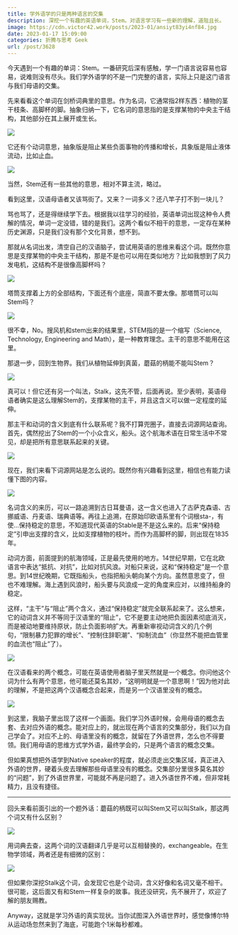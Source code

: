 ```yaml
---
title: 学外语学的只是两种语言的交集
description: 深挖一个有趣的英语单词，Stem。对语言学习有一些新的理解，道阻且长。
image: https://cdn.victor42.work/posts/2023-01/ansiyt83yi4nf84.jpg
date: 2023-01-17 15:09:00
categories: 折腾与思考 Geek
url: /post/3628
---
```


今天遇到一个有趣的单词：Stem。一番研究后深有感触，学一门语言说容易也容易，说难则没有尽头。我们学外语学的不是一门完整的语言，实际上只是这门语言与我们母语的交集。

先来看看这个单词在剑桥词典里的意思。作为名词，它通常指2样东西：植物的茎干枝条、高脚杯的脚。抽象归纳一下，它名词的意思指的是支撑某物的中央主干结构，其他部分在其上展开或生长。

![](https://cdn.victor42.work/posts/2023-01/Snipaste_2023-01-17_09-47-25.jpg)

它还有个动词意思，抽象版是阻止某些负面事物的传播和增长，具象版是阻止液体流动，比如止血。

![](https://cdn.victor42.work/posts/2023-01/Snipaste_2023-01-17_09-53-41.jpg)

当然，Stem还有一些其他的意思，相对不算主流，略过。

看到这里，汉语母语者又该骂街了。又来？一词多义？还八竿子打不到一块儿？

骂也骂了，还是得继续学下去。根据我以往学习的经验，英语单词出现这种令人费解的情况，单词一定没错，错的是我们。这两个看似不相干的意思，一定存在某种历史渊源，只是我们没有那个文化背景，想不到。

那就从名词出发，清空自己的汉语脑子，尝试用英语的思维来看这个词。既然你意思是支撑某物的中央主干结构，那是不是也可以用在类似地方？比如我想到了风力发电机，这结构不是很像高脚杯吗？

![](https://cdn.victor42.work/posts/2023-01/5cd92e9a89c9b.jpg)

塔筒支撑着上方的全部结构，下面还有个底座，简直不要太像。那塔筒可以叫Stem吗？

![](https://cdn.victor42.work/posts/2023-01/Snipaste_2023-01-17_09-55-57.jpg)

很不幸，No。搜风机和stem出来的结果里，STEM指的是一个缩写（Science, Technology, Engineering and Math），是一种教育理念。主干的意思不能用在这里。

那退一步，回到生物界。我们从植物延伸到真菌，蘑菇的柄能不能叫Stem？

![](https://cdn.victor42.work/posts/2023-01/Snipaste_2023-01-17_09-57-09.jpg)

真可以！但它还有另一个叫法，Stalk，这先不管，后面再说。至少表明，英语母语者确实是这么理解Stem的，支撑某物的主干，并且这含义可以做一定程度的延伸。

那主干和动词的含义到底有什么联系呢？我不打算兜圈子，直接去词源网站查询。首先，偶然挖出了Stem的一个小众含义，船头。这个航海术语在日常生活中不常见，却是把所有意思联系起来的关键。

![](https://cdn.victor42.work/posts/2023-01/Snipaste_2023-01-17_10-58-17.jpg)

现在，我们来看下词源网站是怎么说的。既然你有兴趣看到这里，相信也有能力读懂下图的内容。

![](https://cdn.victor42.work/posts/2023-01/Snipaste_2023-01-17_11-02-55.jpg)

名词含义的来历，可以一路追溯到古日耳曼语，这一含义也进入了古萨克森语、古挪威语、丹麦语、瑞典语等。再往上追溯，在原始印欧语系里有个词根sta-，有使…保持稳定的意思，不知道现代英语的Stable是不是这么来的。后来“保持稳定”引申出支撑的含义，比如支撑植物的枝叶。而作为高脚杯的脚，则出现在1835年。

动词方面，前面提到的航海领域，正是最先使用的地方。14世纪早期，它在北欧语言中表达“抵抗、对抗”，比如对抗风浪。对船只来说，这和“保持稳定”是一个意思。到14世纪晚期，它既指船头，也指把船头朝向某个方向。虽然意思变了，但也不难理解。海上遇到风浪时，船头要与风浪成一定的角度来应对，以维持船身的稳定。

这样，“主干”与“阻止”两个含义，通过“保持稳定”就完全联系起来了。这么想来，它的动词含义并不等同于汉语里的“阻止”，它不是要主动地把负面因素彻底消灭，而是被动地要维持原状，防止负面影响扩大。再重新审视动词含义的几个例句，“限制暴力犯罪的增长”、“控制住辞职潮”、“抑制流血”（你显然不能把血管里的血流也“阻止”了）。

![](https://cdn.victor42.work/posts/2023-01/Snipaste_2023-01-17_09-53-41.jpg)

在汉语看来的两个概念，可能在英语使用者脑子里天然就是一个概念。你问他这个词为什么有两个意思，他可能还莫名其妙，“这明明就是一个意思啊！”因为他对此的理解，不是把这两个汉语概念合起来，而是另一个汉语里没有的概念。

![](https://cdn.victor42.work/posts/2023-01/ansiyt83yi4nf84.jpg)

到这里，我脑子里出现了这样一个画面。我们学习外语时候，会用母语的概念去套、去对应外语的概念。能对应上的，就出现在两个语言的交集部分，我们以为自己学会了。对应不上的、母语里没有的概念，就留在了外语世界，怎么也不得要领。我们用母语的思维方式学外语，最终学会的，只是两个语言的概念交集。

但如果真想把外语学到Native speaker的程度，就必须走出交集区域，真正进入外语的世界，硬着头皮去理解那些母语里没有的概念。交集部分里很多莫名其妙的“问题”，到了外语世界里，可能就不再是问题了。进入外语世界不难，但非常耗精力，且没有捷径。

---

回头来看前面引出的一个题外话：蘑菇的柄既可以叫Stem又可以叫Stalk，那这两个词又有什么区别？

![](https://cdn.victor42.work/posts/2023-01/Snipaste_2023-01-17_09-57-09.jpg)

用词典去查，这两个词的汉语翻译几乎是可以互相替换的，exchangeable。在生物学领域，两者还是有细微的区别：

![](https://cdn.victor42.work/posts/2023-01/Snipaste_2023-01-17_10-07-25.jpg)

但如果你深挖Stalk这个词，会发现它也是个动词，含义好像和名词又毫不相干。很可能，这后面又有和Stem一样复杂的故事。我还没研究，先不展开了，欢迎了解的朋友赐教。

Anyway，这就是学习外语的真实现状。当你试图深入外语世界时，感觉像博尔特从运动场忽然来到了海底，可能跑个1米每秒都难。
